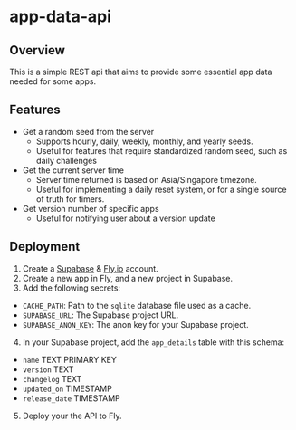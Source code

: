 # app-data-api

## Overview

This is a simple REST api that aims to provide some essential app data needed
for some apps.

## Features

- Get a random seed from the server
  - Supports hourly, daily, weekly, monthly, and yearly seeds.
  - Useful for features that require standardized random seed, such as daily
  challenges
- Get the current server time
  - Server time returned is based on Asia/Singapore timezone.
  - Useful for implementing a daily reset system, or for a single source of
  truth for timers.
- Get version number of specific apps
  - Useful for notifying user about a version update

## Deployment

1. Create a [Supabase](https://supabase.com) & [Fly.io](https://fly.io) account.
2. Create a new app in Fly, and a new project in Supabase.
3. Add the following secrets:
  - ```CACHE_PATH```: Path to the ```sqlite``` database file used as a cache.
  - ```SUPABASE_URL```: The Supabase project URL.
  - ```SUPABASE_ANON_KEY```: The anon key for your Supabase project.
4. In your Supabase project, add the ```app_details``` table with this schema:
  - ```name``` TEXT PRIMARY KEY
  - ```version``` TEXT
  - ```changelog``` TEXT
  - ```updated_on``` TIMESTAMP
  - ```release_date``` TIMESTAMP
5. Deploy your the API to Fly.